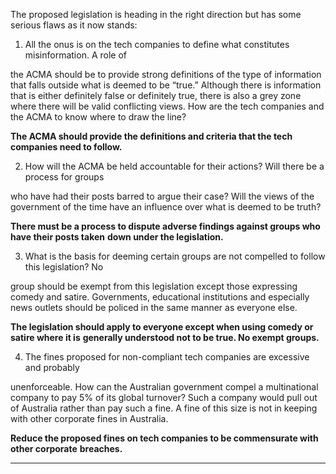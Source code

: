 The proposed legislation is heading in the right direction but has some serious flaws as it now stands:

1. All the onus is on the tech companies to define what constitutes misinformation. A role of

the ACMA should be to provide strong definitions of the type of information that falls
outside what is deemed to be “true.” Although there is information that is either definitely
false or definitely true, there is also a grey zone where there will be valid conflicting views.
How are the tech companies and the ACMA to know where to draw the line?

**The ACMA should provide the definitions and criteria that the tech companies need to follow.**

2. How will the ACMA be held accountable for their actions? Will there be a process for groups

who have had their posts barred to argue their case? Will the views of the government of
the time have an influence over what is deemed to be truth?

**There must be a process to dispute adverse findings against groups who have their posts taken**
**down under the legislation.**

3. What is the basis for deeming certain groups are not compelled to follow this legislation? No

group should be exempt from this legislation except those expressing comedy and satire.
Governments, educational institutions and especially news outlets should be policed in the
same manner as everyone else.

**The legislation should apply to everyone except when using comedy or satire where it is**
**generally understood not to be true. No exempt groups.**

4. The fines proposed for non-compliant tech companies are excessive and probably

unenforceable. How can the Australian government compel a multinational company to pay
5% of its global turnover? Such a company would pull out of Australia rather than pay such a
fine. A fine of this size is not in keeping with other corporate fines in Australia.

**Reduce the proposed fines on tech companies to be commensurate with other corporate**
**breaches.**


-----

